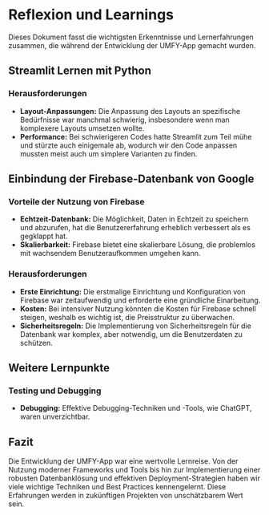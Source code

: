 # Reflexion und Learnings

Dieses Dokument fasst die wichtigsten Erkenntnisse und Lernerfahrungen zusammen, die während der Entwicklung der UMFY-App gemacht wurden.

## Streamlit Lernen mit Python

### Herausforderungen
- **Layout-Anpassungen:** Die Anpassung des Layouts an spezifische Bedürfnisse war manchmal schwierig, insbesondere wenn man komplexere Layouts umsetzen wollte.
- **Performance:** Bei schwierigeren Codes hatte Streamlit zum Teil mühe und stürzte auch einigemale ab, wodurch wir den Code anpassen mussten meist auch um simplere Varianten zu finden.

## Einbindung der Firebase-Datenbank von Google

### Vorteile der Nutzung von Firebase
- **Echtzeit-Datenbank:** Die Möglichkeit, Daten in Echtzeit zu speichern und abzurufen, hat die Benutzererfahrung erheblich verbessert als es gegklappt hat.
- **Skalierbarkeit:** Firebase bietet eine skalierbare Lösung, die problemlos mit wachsendem Benutzeraufkommen umgehen kann.

### Herausforderungen
- **Erste Einrichtung:** Die erstmalige Einrichtung und Konfiguration von Firebase war zeitaufwendig und erforderte eine gründliche Einarbeitung.
- **Kosten:** Bei intensiver Nutzung könnten die Kosten für Firebase schnell steigen, weshalb es wichtig ist, die Preisstruktur zu überwachen.
- **Sicherheitsregeln:** Die Implementierung von Sicherheitsregeln für die Datenbank war komplex, aber notwendig, um die Benutzerdaten zu schützen.

## Weitere Lernpunkte


### Testing und Debugging
- **Debugging:** Effektive Debugging-Techniken und -Tools, wie ChatGPT, waren unverzichtbar.

## Fazit

Die Entwicklung der UMFY-App war eine wertvolle Lernreise. Von der Nutzung moderner Frameworks und Tools bis hin zur Implementierung einer robusten Datenbanklösung und effektiven Deployment-Strategien haben wir viele wichtige Techniken und Best Practices kennengelernt. Diese Erfahrungen werden in zukünftigen Projekten von unschätzbarem Wert sein.
